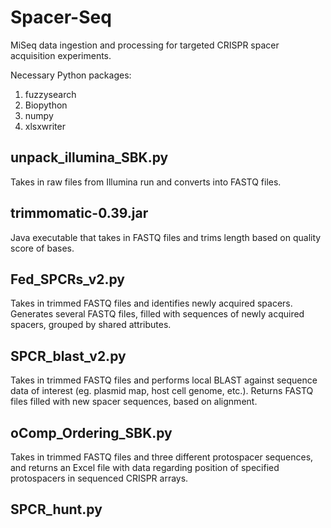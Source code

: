 # Spacer-Seq
MiSeq data ingestion and processing for targeted CRISPR spacer acquisition experiments.

Necessary Python packages:
1. fuzzysearch
2. Biopython
3. numpy
4. xlsxwriter

## unpack_illumina_SBK.py
Takes in raw files from Illumina run and converts into FASTQ files. 

## trimmomatic-0.39.jar
Java executable that takes in FASTQ files and trims length based on quality score of bases. 

## Fed_SPCRs_v2.py
Takes in trimmed FASTQ files and identifies newly acquired spacers. Generates several FASTQ files, filled with sequences of newly acquired spacers, grouped by shared attributes.

## SPCR_blast_v2.py
Takes in trimmed FASTQ files and performs local BLAST against sequence data of interest (eg. plasmid map, host cell genome, etc.). Returns FASTQ files filled with new spacer sequences, based on alignment.

## oComp_Ordering_SBK.py
Takes in trimmed FASTQ files and three different protospacer sequences, and returns an Excel file with data regarding position of specified protospacers in sequenced CRISPR arrays. 

## SPCR_hunt.py

